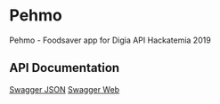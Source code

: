 # Pehmo
Pehmo - Foodsaver app for Digia API Hackatemia 2019

## API Documentation
[Swagger JSON](../master/API-documentation/swagger.json)
[Swagger Web](https://app.swaggerhub.com/apis-docs/Pehmo/Pehmo/1.0.0#/)
